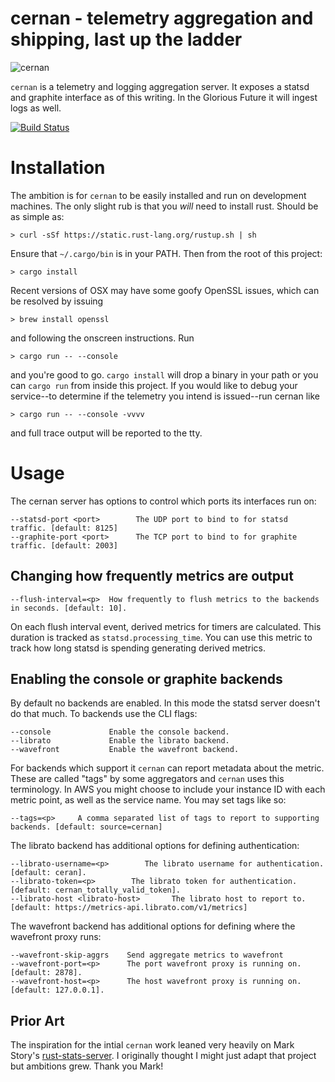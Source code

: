 # cernan - telemetry aggregation and shipping, last up the ladder

![cernan](Gene-Cernan-1-578x485.jpg)

`cernan` is a telemetry and logging aggregation server. It exposes a statsd and
graphite interface as of this writing. In the Glorious Future it will ingest
logs as well.

[![Build Status](https://travis-ci.com/postmates/cernan.svg?token=YZ973qi8DocmxHi3Nn48&branch=master)](https://travis-ci.com/postmates/cernan)

# Installation

The ambition is for `cernan` to be easily installed and run on development
machines. The only slight rub is that you _will_ need to install rust. Should be
as simple as:

    > curl -sSf https://static.rust-lang.org/rustup.sh | sh

Ensure that `~/.cargo/bin` is in your PATH. Then from the root of this project:

    > cargo install

Recent versions of OSX may have some goofy OpenSSL issues, which can be resolved
by issuing

    > brew install openssl

and following the onscreen instructions. Run

    > cargo run -- --console

and you're good to go. `cargo install` will drop a binary in your path or you
can `cargo run` from inside this project. If you would like to debug your
service--to determine if the telemetry you intend is issued--run cernan like

    > cargo run -- --console -vvvv

and full trace output will be reported to the tty.

# Usage

The cernan server has options to control which ports its interfaces run on:

```
--statsd-port <port>        The UDP port to bind to for statsd traffic. [default: 8125]
--graphite-port <port>      The TCP port to bind to for graphite traffic. [default: 2003]
```

## Changing how frequently metrics are output

```
--flush-interval=<p>  How frequently to flush metrics to the backends in seconds. [default: 10].
```

On each flush interval event, derived metrics for timers are calculated. This
duration is tracked as `statsd.processing_time`. You can use this metric to
track how long statsd is spending generating derived metrics.

## Enabling the console or graphite backends

By default no backends are enabled. In this mode the statsd server doesn't do
that much. To backends use the CLI flags:

```
--console             Enable the console backend.
--librato             Enable the librato backend.
--wavefront           Enable the wavefront backend.
```

For backends which support it `cernan` can report metadata about the
metric. These are called "tags" by some aggregators and `cernan` uses this
terminology. In AWS you might choose to include your instance ID with each
metric point, as well as the service name. You may set tags like so:

```
--tags=<p>     A comma separated list of tags to report to supporting backends. [default: source=cernan]
```

The librato backend has additional options for defining authentication:

```
--librato-username=<p>        The librato username for authentication. [default: ceran].
--librato-token=<p>        The librato token for authentication. [default: cernan_totally_valid_token].
--librato-host <librato-host>       The librato host to report to. [default: https://metrics-api.librato.com/v1/metrics]
```

The wavefront backend has additional options for defining where the wavefront
proxy runs:

```
--wavefront-skip-aggrs    Send aggregate metrics to wavefront
--wavefront-port=<p>      The port wavefront proxy is running on. [default: 2878].
--wavefront-host=<p>      The host wavefront proxy is running on. [default: 127.0.0.1].
```

## Prior Art

The inspiration for the intial `cernan` work leaned very heavily on Mark Story's
[rust-stats-server](https://github.com/markstory/rust-statsd-server). I
originally thought I might just adapt that project but ambitions grew. Thank you
Mark!
